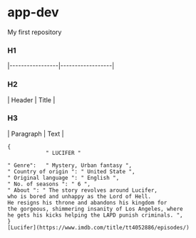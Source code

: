 # app-dev
My first repository
### H1
|-----------------|------------------|
### H2
| Header | Title |
### H3
| Paragraph | Text |
```
{
            " LUCIFER "

" Genre":	" Mystery, Urban fantasy ",
" Country of origin ": " United State ",
" Original language ": " English ",
" No. of seasons ": " 6 ",
" About ": " The story revolves around Lucifer,
who is bored and unhappy as the Lord of Hell.
He resigns his throne and abandons his kingdom for
the gorgeous, shimmering insanity of Los Angeles, where
he gets his kicks helping the LAPD punish criminals. ",
}
[Lucifer](https://www.imdb.com/title/tt4052886/episodes/)

